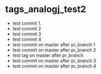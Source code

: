 # tags_analogj_test2

- test commit 1.
- test commit 2
- test commit 3
- test commit 4
- test commit on master after pr_branch 1
- test commit on master after pr_branch 2
- test tag on master after pr_branch
- test commit on master after pr_branch 3
- test commit on master after pr_branch 4